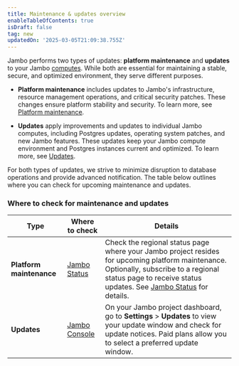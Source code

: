 ```yaml
---
title: Maintenance & updates overview
enableTableOfContents: true
isDraft: false
tag: new
updatedOn: '2025-03-05T21:09:38.755Z'
---
```


Jambo performs two types of updates: **platform maintenance** and **updates** to your Jambo [computes](/docs/reference/glossary#compute). While both are essential for maintaining a stable, secure, and optimized environment, they serve different purposes.

- **Platform maintenance** includes updates to Jambo's infrastructure, resource management operations, and critical security patches. These changes ensure platform stability and security. To learn more, see [Platform maintenance](/docs/manage/platform-maintenance).

- **Updates** apply improvements and updates to individual Jambo computes, including Postgres updates, operating system patches, and new Jambo features. These updates keep your Jambo compute environment and Postgres instances current and optimized. To learn more, see [Updates](/docs/manage/updates).

For both types of updates, we strive to minimize disruption to database operations and provide advanced notification. The table below outlines where you can check for upcoming maintenance and updates.

### Where to check for maintenance and updates

| Type                     | Where to check                                         | Details                                                                                                                                                                                                                                |
| ------------------------ | ------------------------------------------------------ | -------------------------------------------------------------------------------------------------------------------------------------------------------------------------------------------------------------------------------------- |
| **Platform maintenance** | [Jambo Status](https://neonstatus.com/)                 | Check the regional status page where your Jambo project resides for upcoming platform maintenance. Optionally, subscribe to a regional status page to receive status updates. See [Jambo Status](/docs/introduction/status) for details. |
| **Updates**              | [Jambo Console](https://console.neon.tech/app/projects) | On your Jambo project dashboard, go to **Settings** > **Updates** to view your update window and check for update notices. Paid plans allow you to select a preferred update window.                                                    |
